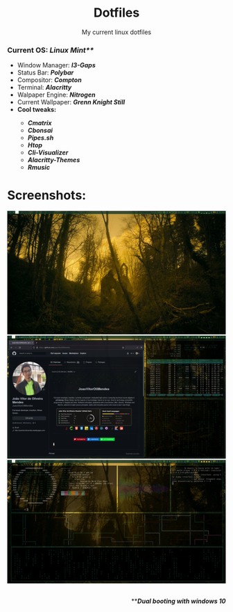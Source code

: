 <h1 align="center">Dotfiles</h1>
<p align="center">My current linux dotfiles</p>

<h3>Current OS: <b><em>Linux Mint**</em></b></h3>

<ul>
  <li>
    Window Manager: <b><em>I3-Gaps</em></b>
  </li>
  <li>
    Status Bar: <b><em>Polybar</em></b>
  </li>
  <li>
    Compositor: <b><em>Compton</em></b>
  </li>
  <li>
    Terminal: <b><em>Alacritty</em></b>
  </li>
  <li>
    Walpaper Engine: <b><em>Nitrogen</em></b>
  </li>
  <li>
    Current Wallpaper: <b><em>Grenn Knight Still</em></b>
  </li>
  <li>
    <b>
    Cool tweaks:
      <ul>
        <li><em>Cmatrix</em></li>
        <li><em>Cbonsai</em></li>
        <li><em>Pipes.sh</em></li>
        <li><em>Htop</em></li>
        <li><em>Cli-Visualizer</em></li>
        <li><em>Alacritty-Themes</em></li>
        <li><em>Rmusic</em></li>
      </ul>
    </b>
  </li>
</ul>

##
<h1>Screenshots:</h1>

<img src="https://github.com/JoaoVitorOliMendes/dotfiles/blob/master/screenshots/greenKnight_01.png" />
<img src="https://github.com/JoaoVitorOliMendes/dotfiles/blob/master/screenshots/greenKnight_02.png" />
<img src="https://github.com/JoaoVitorOliMendes/dotfiles/blob/master/screenshots/greenKnight_03.png" />

##

<div align="right">
  **<b><em>Dual booting with windows 10</em></b>
</div>

